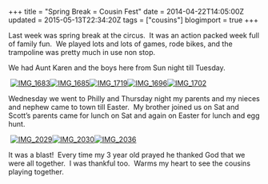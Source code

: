 +++
title = "Spring Break = Cousin Fest"
date = 2014-04-22T14:05:00Z
updated = 2015-05-13T22:34:20Z
tags = ["cousins"]
blogimport = true 
+++

Last week was spring break at the circus.&#160; It was an action packed week full of family fun.&#160; We played lots and lots of games, rode bikes, and the trampoline was pretty much in use non stop.&#160; 

We had Aunt Karen and the boys here from Sun night till Tuesday.&#160; 

&#160;[![IMG_1683](https://latc.s3.amazonaws.com/wp-content/uploads/2014/04/IMG_1683.jpg "IMG_1683")](https://latc.s3.amazonaws.com/wp-content/uploads/2014/04/IMG_1683.jpg)[![IMG_1685](https://latc.s3.amazonaws.com/wp-content/uploads/2014/04/IMG_1685.jpg "IMG_1685")](https://latc.s3.amazonaws.com/wp-content/uploads/2014/04/IMG_1685.jpg)[![IMG_1719](https://latc.s3.amazonaws.com/wp-content/uploads/2014/04/IMG_1719.jpg "IMG_1719")](https://latc.s3.amazonaws.com/wp-content/uploads/2014/04/IMG_1719.jpg)[![IMG_1696](https://latc.s3.amazonaws.com/wp-content/uploads/2014/04/IMG_1696.jpg "IMG_1696")](https://latc.s3.amazonaws.com/wp-content/uploads/2014/04/IMG_1696.jpg)[![IMG_1702](https://latc.s3.amazonaws.com/wp-content/uploads/2014/04/IMG_1702.jpg "IMG_1702")](https://latc.s3.amazonaws.com/wp-content/uploads/2014/04/IMG_1702.jpg)

Wednesday we went to Philly and Thursday night my parents and my nieces and nephew came to town till Easter.&#160; My brother joined us on Sat and Scott’s parents came for lunch on Sat and again on Easter for lunch and egg hunt. 

&#160;[![IMG_2029](https://latc.s3.amazonaws.com/wp-content/uploads/2014/04/IMG_2029.jpg "IMG_2029")](https://latc.s3.amazonaws.com/wp-content/uploads/2014/04/IMG_2029.jpg)[![IMG_2030](https://latc.s3.amazonaws.com/wp-content/uploads/2014/04/IMG_2030.jpg "IMG_2030")](https://latc.s3.amazonaws.com/wp-content/uploads/2014/04/IMG_2030.jpg)[![IMG_2036](https://latc.s3.amazonaws.com/wp-content/uploads/2014/04/IMG_2036.jpg "IMG_2036")](https://latc.s3.amazonaws.com/wp-content/uploads/2014/04/IMG_2036.jpg)

It was a blast!&#160; Every time my 3 year old prayed he thanked God that we were all together.&#160; I was thankful too.&#160; Warms my heart to see the cousins playing together.&#160; 
